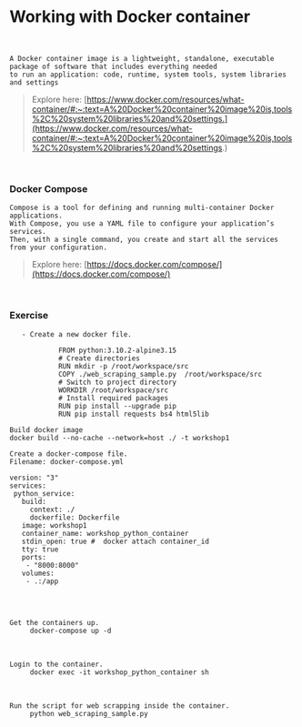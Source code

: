 # Working with Docker container
<br />

```Introduction
A Docker container image is a lightweight, standalone, executable package of software that includes everything needed 
to run an application: code, runtime, system tools, system libraries and settings
```
> Explore here: [https://www.docker.com/resources/what-container/#:~:text=A%20Docker%20container%20image%20is,tools%2C%20system%20libraries%20and%20settings.](https://www.docker.com/resources/what-container/#:~:text=A%20Docker%20container%20image%20is,tools%2C%20system%20libraries%20and%20settings.)

<br />

### Docker Compose

```Introduction
Compose is a tool for defining and running multi-container Docker applications. 
With Compose, you use a YAML file to configure your application’s services. 
Then, with a single command, you create and start all the services from your configuration.
```
> Explore here: [https://docs.docker.com/compose/](https://docs.docker.com/compose/)

<br />

### Exercise

```
   - Create a new docker file.
     
            FROM python:3.10.2-alpine3.15
            # Create directories  
            RUN mkdir -p /root/workspace/src
            COPY ./web_scraping_sample.py  /root/workspace/src
            # Switch to project directory
            WORKDIR /root/workspace/src
            # Install required packages
            RUN pip install --upgrade pip
            RUN pip install requests bs4 html5lib
```

```
Build docker image
docker build --no-cache --network=host ./ -t workshop1 
```

```
Create a docker-compose file.
Filename: docker-compose.yml
     
version: "3"
services:
 python_service:
   build:
     context: ./
     dockerfile: Dockerfile
   image: workshop1
   container_name: workshop_python_container
   stdin_open: true #  docker attach container_id
   tty: true
   ports:
    - "8000:8000"
   volumes:
    - .:/app
              
```
<br />

```
Get the containers up.
     docker-compose up -d
```
<br />

```
Login to the container.
     docker exec -it workshop_python_container sh
```
<br />

```
Run the script for web scrapping inside the container.
     python web_scraping_sample.py
```